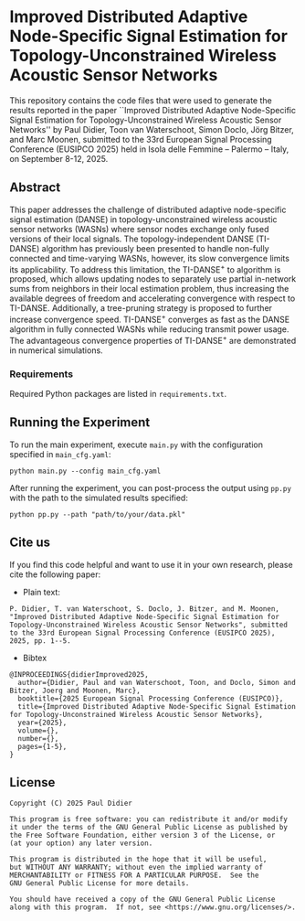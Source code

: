 # Improved Distributed Adaptive Node-Specific Signal Estimation for Topology-Unconstrained Wireless Acoustic Sensor Networks

This repository contains the code files that were used to generate the results reported in the paper ``Improved Distributed Adaptive Node-Specific Signal Estimation for Topology-Unconstrained Wireless Acoustic Sensor Networks'' by Paul Didier, Toon van Waterschoot, Simon Doclo, Jörg Bitzer, and Marc Moonen, submitted to the 33rd European Signal Processing Conference (EUSIPCO 2025) held in Isola delle Femmine – Palermo – Italy, on September 8-12, 2025.

## Abstract

This paper addresses the challenge of distributed adaptive node-specific signal estimation (DANSE) in topology-unconstrained wireless acoustic sensor networks (WASNs) where sensor nodes exchange only fused versions of their local signals. The topology-independent DANSE (TI-DANSE) algorithm has previously been presented to handle non-fully connected and time-varying WASNs, however, its slow convergence limits its applicability. To address this limitation, the TI-DANSE<sup>+</sup> to algorithm is proposed, which allows updating nodes to separately use partial in-network sums from neighbors in their local estimation problem, thus increasing the available degrees of freedom and accelerating convergence with respect to TI-DANSE. Additionally, a tree-pruning strategy is proposed to further increase convergence speed. TI-DANSE<sup>+</sup> converges as fast as the DANSE algorithm in fully connected WASNs while reducing transmit power usage. The advantageous convergence properties of TI-DANSE<sup>+</sup> are demonstrated in numerical simulations.

### Requirements

Required Python packages are listed in `requirements.txt`.

## Running the Experiment

To run the main experiment, execute `main.py` with the configuration specified in `main_cfg.yaml`:

```
python main.py --config main_cfg.yaml
```

After running the experiment, you can post-process the output using `pp.py` with the path to the simulated results specified:

```
python pp.py --path "path/to/your/data.pkl"
```

## Cite us

If you find this code helpful and want to use it in your own research, please cite the following paper:
* Plain text:
```
P. Didier, T. van Waterschoot, S. Doclo, J. Bitzer, and M. Moonen, "Improved Distributed Adaptive Node-Specific Signal Estimation for Topology-Unconstrained Wireless Acoustic Sensor Networks", submitted to the 33rd European Signal Processing Conference (EUSIPCO 2025), 2025, pp. 1--5.
```
* Bibtex
```
@INPROCEEDINGS{didierImproved2025,
  author={Didier, Paul and van Waterschoot, Toon, and Doclo, Simon and Bitzer, Joerg and Moonen, Marc},
  booktitle={2025 European Signal Processing Conference (EUSIPCO)},
  title={Improved Distributed Adaptive Node-Specific Signal Estimation for Topology-Unconstrained Wireless Acoustic Sensor Networks},
  year={2025},
  volume={},
  number={},
  pages={1-5},
}
```

## License

```
Copyright (C) 2025 Paul Didier

This program is free software: you can redistribute it and/or modify
it under the terms of the GNU General Public License as published by
the Free Software Foundation, either version 3 of the License, or
(at your option) any later version.

This program is distributed in the hope that it will be useful,
but WITHOUT ANY WARRANTY; without even the implied warranty of
MERCHANTABILITY or FITNESS FOR A PARTICULAR PURPOSE.  See the
GNU General Public License for more details.

You should have received a copy of the GNU General Public License
along with this program.  If not, see <https://www.gnu.org/licenses/>.
```
